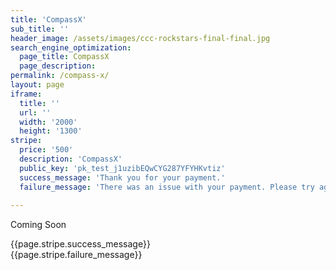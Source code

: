 ```yaml
---
title: 'CompassX'
sub_title: ''
header_image: /assets/images/ccc-rockstars-final-final.jpg
search_engine_optimization:
  page_title: CompassX
  page_description: 
permalink: /compass-x/
layout: page
iframe:
  title: ''
  url: ''
  width: '2000'
  height: '1300'
stripe:
  price: '500'
  description: 'CompassX'
  public_key: 'pk_test_j1uzibEQwCYG287YFYHKvtiz'
  success_message: 'Thank you for your payment.'
  failure_message: 'There was an issue with your payment. Please try again or contact us for help.'
  
---
```

Coming Soon

<!--<div id="card-element"></div>-->

<form action="https://wt-bbb812ec6f1b786e8adf620306562f3c-0.run.webtask.io/stripe-payment?currency=USD&amount={{page.stripe.price}}&description={{page.stripe.description}}" method="POST">
  <script
    src="https://checkout.stripe.com/checkout.js" class="stripe-button"
    data-key="{{page.stripe.public_key}}"
    data-amount="{{page.stripe.price}}"
    data-name="Compass Community Collaborative School"
    data-description="{{page.stripe.description}}"
    data-zip-code="true"
    data-image="https://stripe.com/img/documentation/checkout/marketplace.png"
    data-locale="auto"
    data-allow-remember-me="false">
  </script>
</form>
<!--<script src="https://js.stripe.com/v3/"></script>-->

<div id="stripe-message-success">{{page.stripe.success_message}}</div>
<div id="stripe-message-fail">{{page.stripe.failure_message}}</div>

 <script src="https://ajax.googleapis.com/ajax/libs/jquery/1.9.1/jquery.js"></script>
<script>
function queryString() {
  var queryString = window.location.search;
  var varArray = queryString.split("&");
  for (var i = 0; i < varArray.length; i++) {
    var param = varArray[i].split("=");
    return param[1];
  }
};

//if ($('body').hasClass("contact")) {
  if (queryString() == "200") {
    $('#stripe-message-success').show();
    $('#stripe-message-fail').hide();
    console.log("200");
  } else if (queryString() == "400") {
    $('#stripe-message-success').hide();
    $('#stripe-message-fail').show();
    console.log("400");
  } else {
    $('#stripe-message-success').hide();
    $('#stripe-message-fail').hide();
    console.log("hide");
  }
//};

</script>
